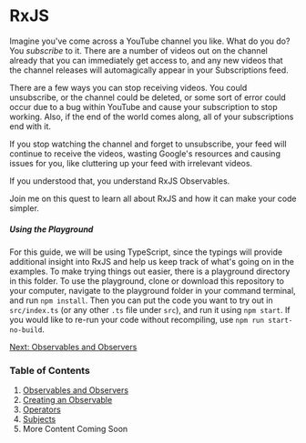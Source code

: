 # RxJS
Imagine you've come across a YouTube channel you like. What do you do? You _subscribe_ to it. There are a number of videos out on the channel already that you can immediately get access to, and any new videos that the channel releases will automagically appear in your Subscriptions feed.

There are a few ways you can stop receiving videos. You could unsubscribe, or the channel could be deleted, or some sort of error could occur due to a bug within YouTube and cause your subscription to stop working. Also, if the end of the world comes along, all of your subscriptions end with it.

If you stop watching the channel and forget to unsubscribe, your feed will continue to receive the videos, wasting Google's resources and causing issues for you, like cluttering up your feed with irrelevant videos.

If you understood that, you understand RxJS Observables.

Join me on this quest to learn all about RxJS and how it can make your code simpler.

##### Using the Playground
For this guide, we will be using TypeScript, since the typings will provide additional insight into RxJS and help us keep track of what's going on in the examples. To make trying things out easier, there is a playground directory in this folder. To use the playground, clone or download this repository to your computer, navigate to the playground folder in your command terminal, and run `npm install`. Then you can put the code you want to try out in `src/index.ts` (or any other `.ts` file under `src`), and run it using `npm start`. If you would like to re-run your code without recompiling, use `npm run start-no-build`.

[Next: Observables and Observers](1-observables-observers.md)

### Table of Contents

1. [Observables and Observers](1-observables-observers.md)
1. [Creating an Observable](2-create-observable.md)
1. [Operators](3-operators.md)
1. [Subjects](4-subjects.md)
1. More Content Coming Soon
